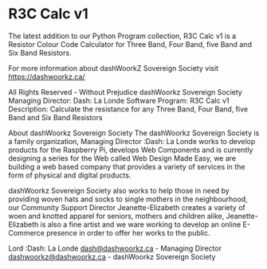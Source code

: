 # R3C Calc v1
The latest addition to our Python Program collection, 
R3C Calc v1 is a Resistor Colour Code Calculator for Three Band, Four Band, five Band and Six Band Resistors.

For more information about dashWoorkZ Sovereign Society visit https://dashwoorkz.ca/

All Rights Reserved - Without Prejudice dashWoorkz Sovereign Society Managing Director: Dash: La Londe Software Program: R3C Calc v1
Description: Calculate the resistance for any Three Band, Four Band, five Band and Six Band Resistors

About dashWoorkz Sovereign Society The dashWoorkz Sovereign Society is a family organization, 
Managing Director :Dash: La Londe works to develop products for the Raspberry Pi, 
develops Web Components and is currently designing a series for the Web called Web Design Made Easy, 
we are building a web based company that provides a variety of services in the form of physical and digital products.

dashWoorkz Sovereign Society also works to help those in need by providing woven hats and socks to single mothers
in the neighbourhood, our Community Support Director Jeanette-Elizabeth creates a variety of woen and knotted apparel for
seniors, mothers and children alike, Jeanette-Elizabeth is also a fine artist and we ware working to develop an
online E-Commerce presence in order to offer her works to the public.


Lord :Dash: La Londe
dash@dashwoorkz.ca - Managing Director
dashwoorkz@dashwoorkz.ca - dashWoorkz Sovereign Society
